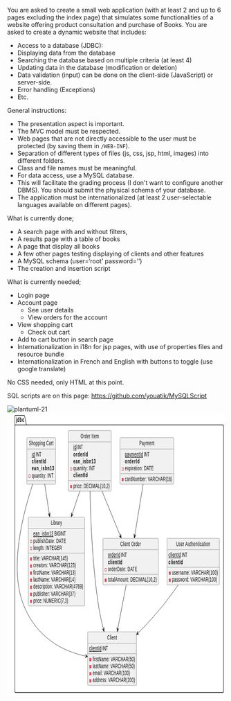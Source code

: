 You are asked to create a small web application (with at least 2 and up to 6 pages excluding the index page) that simulates some functionalities of a website offering product consultation and purchase of Books.
You are asked to create a dynamic website that includes:

* Access to a database (JDBC):
* Displaying data from the database
* Searching the database based on multiple criteria (at least 4)
* Updating data in the database (modification or deletion)
* Data validation (input) can be done on the client-side (JavaScript) or server-side.
* Error handling (Exceptions)
* Etc.

General instructions:
* The presentation aspect is important.
* The MVC model must be respected.
* Web pages that are not directly accessible to the user must be protected (by saving them in `/WEB-INF`).
* Separation of different types of files (js, css, jsp, html, images) into different folders.
* Class and file names must be meaningful.
* For data access, use a MySQL database.
* This will facilitate the grading process (I don't want to configure another DBMS). You should submit the physical schema of your database.
* The application must be internationalized (at least 2 user-selectable languages available on different pages).

What is currently done;
- A search page with and without filters,
- A results page with a table of books 
- A page that display all books 
- A few other pages testing displaying of clients and other features
- A MySQL schema (user=‘root’ password=’’)
- The creation and insertion script

What is currently needed;
- Login page
- Account page
    - See user details
    - View orders for the account
- View shopping cart
    - Check out cart
- Add to cart button in search page
- Internationalization in i18n for jsp pages, with use of properties files and resource bundle
- Internationalization in French and English with buttons to toggle (use google translate)

No CSS needed, only HTML at this point.

SQL scripts are on this page: https://github.com/youatik/MySQLScript

![plantuml-21](https://github.com/youatik/A11.Web_App_TP/assets/112843400/890a1e2f-0b05-4d3f-b543-a91892f33ff1)<?xml version="1.0" encoding="UTF-8" standalone="no"?><svg xmlns="http://www.w3.org/2000/svg" xmlns:xlink="http://www.w3.org/1999/xlink" contentStyleType="text/css" height="653px" preserveAspectRatio="none" style="width:870px;height:653px;background:#FFFFFF;" version="1.1" viewBox="0 0 870 653" width="870px" zoomAndPan="magnify"><defs/><g><!--MD5=[ce99c9de1d09f7d75a0c7ae000a2beeb]
cluster jdbc--><g id="cluster_jdbc"><path d="M33.04,6 L67.04,6 A3.75,3.75 0 0 1 69.54,8.5 L76.54,28.2969 L861.04,28.2969 A2.5,2.5 0 0 1 863.54,30.7969 L863.54,643.5 A2.5,2.5 0 0 1 861.04,646 L33.04,646 A2.5,2.5 0 0 1 30.54,643.5 L30.54,8.5 A2.5,2.5 0 0 1 33.04,6 " fill="none" style="stroke:#000000;stroke-width:1.5;"/><line style="stroke:#000000;stroke-width:1.5;" x1="30.54" x2="76.54" y1="28.2969" y2="28.2969"/><text fill="#000000" font-family="sans-serif" font-size="14" font-weight="bold" lengthAdjust="spacing" textLength="33" x="34.54" y="20.9951">jdbc</text></g><!--MD5=[e3f72718913f1e037c5bc72e44de49f6]
class client--><g id="elem_client"><rect codeLine="9" fill="#F1F1F1" height="123.7813" id="client" rx="2.5" ry="2.5" style="stroke:#181818;stroke-width:0.5;" width="195" x="321.04" y="506"/><text fill="#000000" font-family="sans-serif" font-size="14" lengthAdjust="spacing" textLength="39" x="399.04" y="523.9951">Client</text><line style="stroke:#181818;stroke-width:0.5;" x1="322.04" x2="515.04" y1="532.2969" y2="532.2969"/><text fill="#000000" font-family="sans-serif" font-size="14" lengthAdjust="spacing" text-decoration="underline" textLength="49" x="327.04" y="549.292">clientId</text><text fill="#000000" font-family="sans-serif" font-size="14" lengthAdjust="spacing" textLength="22" x="380.04" y="549.292">INT</text><line style="stroke:#181818;stroke-width:0.5;" x1="322.04" x2="515.04" y1="556.5938" y2="556.5938"/><rect fill="#F24D5C" height="6" style="stroke:#C82930;stroke-width:1.0;" width="6" x="329.04" y="567.2422"/><text fill="#000000" font-family="sans-serif" font-size="14" lengthAdjust="spacing" textLength="169" x="341.04" y="573.5889">firstName: VARCHAR(50)</text><rect fill="#F24D5C" height="6" style="stroke:#C82930;stroke-width:1.0;" width="6" x="329.04" y="583.5391"/><text fill="#000000" font-family="sans-serif" font-size="14" lengthAdjust="spacing" textLength="168" x="341.04" y="589.8857">lastName: VARCHAR(50)</text><rect fill="#F24D5C" height="6" style="stroke:#C82930;stroke-width:1.0;" width="6" x="329.04" y="599.8359"/><text fill="#000000" font-family="sans-serif" font-size="14" lengthAdjust="spacing" textLength="149" x="341.04" y="606.1826">email: VARCHAR(100)</text><rect fill="#F24D5C" height="6" style="stroke:#C82930;stroke-width:1.0;" width="6" x="329.04" y="616.1328"/><text fill="#000000" font-family="sans-serif" font-size="14" lengthAdjust="spacing" textLength="169" x="341.04" y="622.4795">address: VARCHAR(200)</text></g><!--MD5=[ba1befc50e6de48c221bc2393455d8f9]
class library--><g id="elem_library"><rect codeLine="17" fill="#F1F1F1" height="205.2656" id="library" rx="2.5" ry="2.5" style="stroke:#181818;stroke-width:0.5;" width="225" x="84.04" y="241"/><text fill="#000000" font-family="sans-serif" font-size="14" lengthAdjust="spacing" textLength="44" x="174.54" y="258.9951">Library</text><line style="stroke:#181818;stroke-width:0.5;" x1="85.04" x2="308.04" y1="267.2969" y2="267.2969"/><text fill="#000000" font-family="sans-serif" font-size="14" lengthAdjust="spacing" text-decoration="underline" textLength="80" x="104.04" y="284.292">ean_isbn13</text><text fill="#000000" font-family="sans-serif" font-size="14" lengthAdjust="spacing" textLength="46" x="188.04" y="284.292">BIGINT</text><rect fill="none" height="6" style="stroke:#C82930;stroke-width:1.0;" width="6" x="92.04" y="294.2422"/><text fill="#000000" font-family="sans-serif" font-size="14" lengthAdjust="spacing" textLength="130" x="104.04" y="300.5889">publishDate: DATE</text><rect fill="none" height="6" style="stroke:#C82930;stroke-width:1.0;" width="6" x="92.04" y="310.5391"/><text fill="#000000" font-family="sans-serif" font-size="14" lengthAdjust="spacing" textLength="114" x="104.04" y="316.8857">length: INTEGER</text><line style="stroke:#181818;stroke-width:0.5;" x1="85.04" x2="308.04" y1="324.1875" y2="324.1875"/><rect fill="#F24D5C" height="6" style="stroke:#C82930;stroke-width:1.0;" width="6" x="92.04" y="334.8359"/><text fill="#000000" font-family="sans-serif" font-size="14" lengthAdjust="spacing" textLength="138" x="104.04" y="341.1826">title: VARCHAR(145)</text><rect fill="#F24D5C" height="6" style="stroke:#C82930;stroke-width:1.0;" width="6" x="92.04" y="351.1328"/><text fill="#000000" font-family="sans-serif" font-size="14" lengthAdjust="spacing" textLength="170" x="104.04" y="357.4795">creators: VARCHAR(123)</text><rect fill="#F24D5C" height="6" style="stroke:#C82930;stroke-width:1.0;" width="6" x="92.04" y="367.4297"/><text fill="#000000" font-family="sans-serif" font-size="14" lengthAdjust="spacing" textLength="169" x="104.04" y="373.7764">firstName: VARCHAR(13)</text><rect fill="#F24D5C" height="6" style="stroke:#C82930;stroke-width:1.0;" width="6" x="92.04" y="383.7266"/><text fill="#000000" font-family="sans-serif" font-size="14" lengthAdjust="spacing" textLength="168" x="104.04" y="390.0732">lastName: VARCHAR(14)</text><rect fill="#F24D5C" height="6" style="stroke:#C82930;stroke-width:1.0;" width="6" x="92.04" y="400.0234"/><text fill="#000000" font-family="sans-serif" font-size="14" lengthAdjust="spacing" textLength="199" x="104.04" y="406.3701">description: VARCHAR(4769)</text><rect fill="#F24D5C" height="6" style="stroke:#C82930;stroke-width:1.0;" width="6" x="92.04" y="416.3203"/><text fill="#000000" font-family="sans-serif" font-size="14" lengthAdjust="spacing" textLength="168" x="104.04" y="422.667">publisher: VARCHAR(37)</text><rect fill="#F24D5C" height="6" style="stroke:#C82930;stroke-width:1.0;" width="6" x="92.04" y="432.6172"/><text fill="#000000" font-family="sans-serif" font-size="14" lengthAdjust="spacing" textLength="139" x="104.04" y="438.9639">price: NUMERIC(7,3)</text></g><!--MD5=[eca45803598a1795f2bde3316c543fc8]
class userAuthentication--><g id="elem_userAuthentication"><rect codeLine="30" fill="#F1F1F1" height="107.4844" id="userAuthentication" rx="2.5" ry="2.5" style="stroke:#181818;stroke-width:0.5;" width="209" x="638.04" y="290"/><text fill="#000000" font-family="sans-serif" font-size="14" lengthAdjust="spacing" textLength="136" x="674.54" y="307.9951">User Authentication</text><line style="stroke:#181818;stroke-width:0.5;" x1="639.04" x2="846.04" y1="316.2969" y2="316.2969"/><text fill="#000000" font-family="sans-serif" font-size="14" lengthAdjust="spacing" text-decoration="underline" textLength="49" x="644.04" y="333.292">clientId</text><text fill="#000000" font-family="sans-serif" font-size="14" lengthAdjust="spacing" textLength="22" x="697.04" y="333.292">INT</text><text fill="#000000" font-family="sans-serif" font-size="14" font-weight="bold" lengthAdjust="spacing" textLength="57" x="644.04" y="349.5889">clientId</text><line style="stroke:#181818;stroke-width:0.5;" x1="639.04" x2="846.04" y1="356.8906" y2="356.8906"/><rect fill="#F24D5C" height="6" style="stroke:#C82930;stroke-width:1.0;" width="6" x="646.04" y="367.5391"/><text fill="#000000" font-family="sans-serif" font-size="14" lengthAdjust="spacing" textLength="183" x="658.04" y="373.8857">username: VARCHAR(100)</text><rect fill="#F24D5C" height="6" style="stroke:#C82930;stroke-width:1.0;" width="6" x="646.04" y="383.8359"/><text fill="#000000" font-family="sans-serif" font-size="14" lengthAdjust="spacing" textLength="180" x="658.04" y="390.1826">password: VARCHAR(100)</text></g><!--MD5=[f7cdc6d2285e17f09c312952ede26341]
class clientOrder--><g id="elem_clientOrder"><rect codeLine="37" fill="#F1F1F1" height="107.4844" id="clientOrder" rx="2.5" ry="2.5" style="stroke:#181818;stroke-width:0.5;" width="221" x="382.04" y="290"/><text fill="#000000" font-family="sans-serif" font-size="14" lengthAdjust="spacing" textLength="82" x="451.54" y="307.9951">Client Order</text><line style="stroke:#181818;stroke-width:0.5;" x1="383.04" x2="602.04" y1="316.2969" y2="316.2969"/><text fill="#000000" font-family="sans-serif" font-size="14" lengthAdjust="spacing" text-decoration="underline" textLength="49" x="402.04" y="333.292">orderId</text><text fill="#000000" font-family="sans-serif" font-size="14" lengthAdjust="spacing" textLength="22" x="455.04" y="333.292">INT</text><text fill="#000000" font-family="sans-serif" font-size="14" font-weight="bold" lengthAdjust="spacing" textLength="57" x="402.04" y="349.5889">clientId</text><rect fill="none" height="6" style="stroke:#C82930;stroke-width:1.0;" width="6" x="390.04" y="359.5391"/><text fill="#000000" font-family="sans-serif" font-size="14" lengthAdjust="spacing" textLength="117" x="402.04" y="365.8857">orderDate: DATE</text><line style="stroke:#181818;stroke-width:0.5;" x1="383.04" x2="602.04" y1="373.1875" y2="373.1875"/><rect fill="#F24D5C" height="6" style="stroke:#C82930;stroke-width:1.0;" width="6" x="390.04" y="383.8359"/><text fill="#000000" font-family="sans-serif" font-size="14" lengthAdjust="spacing" textLength="195" x="402.04" y="390.1826">totalAmount: DECIMAL(10,2)</text></g><!--MD5=[813a40a839adcce9e0053fbac54d9150]
class payment--><g id="elem_payment"><rect codeLine="44" fill="#F1F1F1" height="107.4844" id="payment" rx="2.5" ry="2.5" style="stroke:#181818;stroke-width:0.5;" width="215" x="450.04" y="57.5"/><text fill="#000000" font-family="sans-serif" font-size="14" lengthAdjust="spacing" textLength="60" x="527.54" y="75.4951">Payment</text><line style="stroke:#181818;stroke-width:0.5;" x1="451.04" x2="664.04" y1="83.7969" y2="83.7969"/><text fill="#000000" font-family="sans-serif" font-size="14" lengthAdjust="spacing" text-decoration="underline" textLength="72" x="470.04" y="100.792">paymentId</text><text fill="#000000" font-family="sans-serif" font-size="14" lengthAdjust="spacing" textLength="22" x="546.04" y="100.792">INT</text><text fill="#000000" font-family="sans-serif" font-size="14" font-weight="bold" lengthAdjust="spacing" textLength="58" x="470.04" y="117.0889">orderId</text><rect fill="none" height="6" style="stroke:#C82930;stroke-width:1.0;" width="6" x="458.04" y="127.0391"/><text fill="#000000" font-family="sans-serif" font-size="14" lengthAdjust="spacing" textLength="114" x="470.04" y="133.3857">expiration: DATE</text><line style="stroke:#181818;stroke-width:0.5;" x1="451.04" x2="664.04" y1="140.6875" y2="140.6875"/><rect fill="#F24D5C" height="6" style="stroke:#C82930;stroke-width:1.0;" width="6" x="458.04" y="151.3359"/><text fill="#000000" font-family="sans-serif" font-size="14" lengthAdjust="spacing" textLength="189" x="470.04" y="157.6826">cardNumber: VARCHAR(16)</text></g><!--MD5=[db3fcf359968d7ec7f654797b8d02abf]
class orderItem--><g id="elem_orderItem"><rect codeLine="51" fill="#F1F1F1" height="140.0781" id="orderItem" rx="2.5" ry="2.5" style="stroke:#181818;stroke-width:0.5;" width="171" x="244.04" y="41"/><text fill="#000000" font-family="sans-serif" font-size="14" lengthAdjust="spacing" textLength="73" x="293.04" y="58.9951">Order Item</text><line style="stroke:#181818;stroke-width:0.5;" x1="245.04" x2="414.04" y1="67.2969" y2="67.2969"/><text fill="#000000" font-family="sans-serif" font-size="14" lengthAdjust="spacing" text-decoration="underline" textLength="12" x="264.04" y="84.292">id</text><text fill="#000000" font-family="sans-serif" font-size="14" lengthAdjust="spacing" textLength="22" x="280.04" y="84.292">INT</text><text fill="#000000" font-family="sans-serif" font-size="14" font-weight="bold" lengthAdjust="spacing" textLength="58" x="264.04" y="100.5889">orderId</text><text fill="#000000" font-family="sans-serif" font-size="14" font-weight="bold" lengthAdjust="spacing" textLength="89" x="264.04" y="116.8857">ean_isbn13</text><rect fill="none" height="6" style="stroke:#C82930;stroke-width:1.0;" width="6" x="252.04" y="126.8359"/><text fill="#000000" font-family="sans-serif" font-size="14" lengthAdjust="spacing" textLength="86" x="264.04" y="133.1826">quantity: INT</text><text fill="#000000" font-family="sans-serif" font-size="14" font-weight="bold" lengthAdjust="spacing" textLength="57" x="264.04" y="149.4795">clientId</text><line style="stroke:#181818;stroke-width:0.5;" x1="245.04" x2="414.04" y1="156.7813" y2="156.7813"/><rect fill="#F24D5C" height="6" style="stroke:#C82930;stroke-width:1.0;" width="6" x="252.04" y="167.4297"/><text fill="#000000" font-family="sans-serif" font-size="14" lengthAdjust="spacing" textLength="145" x="264.04" y="173.7764">price: DECIMAL(10,2)</text></g><!--MD5=[fcd76b3c463d68e3080587aa851a8d7e]
class shoppingCart--><g id="elem_shoppingCart"><rect codeLine="60" fill="#F1F1F1" height="107.4844" id="shoppingCart" rx="2.5" ry="2.5" style="stroke:#181818;stroke-width:0.5;" width="115" x="78.04" y="57.5"/><text fill="#000000" font-family="sans-serif" font-size="14" lengthAdjust="spacing" textLength="98" x="86.54" y="75.4951">Shopping Cart</text><line style="stroke:#181818;stroke-width:0.5;" x1="79.04" x2="192.04" y1="83.7969" y2="83.7969"/><text fill="#000000" font-family="sans-serif" font-size="14" lengthAdjust="spacing" text-decoration="underline" textLength="12" x="98.04" y="100.792">id</text><text fill="#000000" font-family="sans-serif" font-size="14" lengthAdjust="spacing" textLength="22" x="114.04" y="100.792">INT</text><text fill="#000000" font-family="sans-serif" font-size="14" font-weight="bold" lengthAdjust="spacing" textLength="57" x="98.04" y="117.0889">clientId</text><text fill="#000000" font-family="sans-serif" font-size="14" font-weight="bold" lengthAdjust="spacing" textLength="89" x="98.04" y="133.3857">ean_isbn13</text><rect fill="none" height="6" style="stroke:#C82930;stroke-width:1.0;" width="6" x="86.04" y="143.3359"/><text fill="#000000" font-family="sans-serif" font-size="14" lengthAdjust="spacing" textLength="86" x="98.04" y="149.6826">quantity: INT</text><line style="stroke:#181818;stroke-width:0.5;" x1="79.04" x2="192.04" y1="156.9844" y2="156.9844"/></g><!--MD5=[3620be8e6457a349ad0b8f0b99221563]
link orderItem to clientOrder--><g id="link_orderItem_clientOrder"><path codeLine="67" d="M378.45,181.16 C402.05,214.53 430.02,254.09 452.36,285.68 " fill="none" id="orderItem-to-clientOrder" style="stroke:#181818;stroke-width:1.0;"/><polygon fill="#181818" points="455.33,289.88,453.3891,280.2243,452.4387,285.8007,446.8623,284.8503,455.33,289.88" style="stroke:#181818;stroke-width:1.0;"/></g><!--MD5=[ea35d57024fe94828fdf746da73435ca]
link orderItem to client--><g id="link_orderItem_client"><path codeLine="68" d="M330.47,181.28 C332.86,249.64 340.56,356.6 364.54,446 C369.47,464.38 376.85,483.52 384.59,501 " fill="none" id="orderItem-to-client" style="stroke:#181818;stroke-width:1.0;"/><polygon fill="#181818" points="386.78,505.89,386.7485,496.0412,384.7347,501.3275,379.4485,499.3136,386.78,505.89" style="stroke:#181818;stroke-width:1.0;"/></g><!--MD5=[ab88f101a420259a309c38854584d3e6]
link orderItem to library--><g id="link_orderItem_library"><path codeLine="69" d="M289.64,181.16 C279.69,198.39 268.79,217.28 258.07,235.86 " fill="none" id="orderItem-to-library" style="stroke:#181818;stroke-width:1.0;"/><polygon fill="#181818" points="255.35,240.58,263.315,234.787,257.8507,236.2503,256.3874,230.7859,255.35,240.58" style="stroke:#181818;stroke-width:1.0;"/></g><!--MD5=[bf985faf353d7c16407223ffe55e5690]
link clientOrder to client--><g id="link_clientOrder_client"><path codeLine="70" d="M475,397.23 C464.66,428.34 451.47,467.99 440.44,501.14 " fill="none" id="clientOrder-to-client" style="stroke:#181818;stroke-width:1.0;"/><polygon fill="#181818" points="438.83,505.98,445.4576,498.6948,440.4026,501.2337,437.8636,496.1787,438.83,505.98" style="stroke:#181818;stroke-width:1.0;"/></g><!--MD5=[016a7cd566f22fc2ed3443b01cf88c4b]
link payment to clientOrder--><g id="link_payment_clientOrder"><path codeLine="71" d="M542.71,164.59 C532.6,200.45 519.21,247.94 508.8,284.83 " fill="none" id="payment-to-clientOrder" style="stroke:#181818;stroke-width:1.0;"/><polygon fill="#181818" points="507.42,289.73,513.7119,282.1529,508.7766,284.9176,506.012,279.9823,507.42,289.73" style="stroke:#181818;stroke-width:1.0;"/></g><!--MD5=[36f496291deb31253c696f1d8ec0ddb1]
link shoppingCart to client--><g id="link_shoppingCart_client"><path codeLine="72" d="M101.8,164.62 C61.32,235.12 6,361.18 66.54,446 C122.65,524.62 233.23,552.68 315.55,562.42 " fill="none" id="shoppingCart-to-client" style="stroke:#181818;stroke-width:1.0;"/><polygon fill="#181818" points="320.93,563.04,312.4315,558.0625,315.9611,562.4831,311.5405,566.0128,320.93,563.04" style="stroke:#181818;stroke-width:1.0;"/></g><!--MD5=[598209966340cafc6a7dc6bcdb303920]
link shoppingCart to library--><g id="link_shoppingCart_library"><path codeLine="73" d="M149.46,164.59 C155.06,185.77 161.74,211 168.28,235.71 " fill="none" id="shoppingCart-to-library" style="stroke:#181818;stroke-width:1.0;"/><polygon fill="#181818" points="169.58,240.64,171.1367,230.9149,168.297,235.8074,163.4045,232.9677,169.58,240.64" style="stroke:#181818;stroke-width:1.0;"/></g><!--MD5=[094ca63a88b6c059f74a5cd68bc949ca]
link userAuthentication to client--><g id="link_userAuthentication_client"><path codeLine="74" d="M682.88,397.26 C663.49,413.54 641.55,431.1 620.54,446 C589.03,468.35 553.25,490.69 520.65,509.98 " fill="none" id="userAuthentication-to-client" style="stroke:#181818;stroke-width:1.0;"/><polygon fill="#181818" points="516.28,512.55,526.0629,511.4119,520.5838,510.0049,521.9907,504.5258,516.28,512.55" style="stroke:#181818;stroke-width:1.0;"/></g>



   </g></svg>
